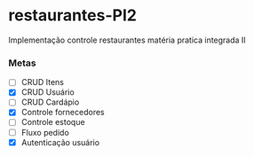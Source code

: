 # restaurantes-PI2

Implementação controle restaurantes matéria pratica integrada II

### Metas
- [ ] CRUD Itens
- [x] CRUD Usuário
- [ ] CRUD Cardápio
- [X] Controle fornecedores
- [ ] Controle estoque
- [ ] Fluxo pedido
- [x] Autenticação usuário
